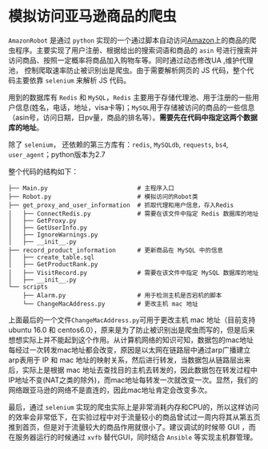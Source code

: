 ﻿
# 模拟访问亚马逊商品的爬虫

`AmazonRobot` 是通过 `python` 实现的一个通过脚本自动访问[Amazon][1]上的商品的爬虫程序。主要实现了用户注册、根据给出的搜索词语和商品的 `asin` 号进行搜索并访问商品、按照一定概率将商品加入购物车等。同时通过动态修改UA ,维护代理池， 控制爬取速率防止被识别出是爬虫。由于需要解析网页的 JS 代码，整个代码主要依靠 `selenium` 来解析 JS 代码。

用到的数据库有 `Redis` 和 `MySQL`，`Redis` 主要用于存储代理池、用于注册的一些用户信息(姓名，电话，地址，visa卡等)；`MySQL`用于存储被访问的商品的一些信息（asin号，访问日期，日pv量，商品的排名等）。**需要先在代码中指定这两个数据库的地址**。


除了 `selenium`， 还依赖的第三方库有：`redis`, `MySQLdb`, `requests`, `bs4`,  `user_agent`；python版本为2.7

整个代码的结构如下：
```
├── Main.py                         # 主程序入口
├── Robot.py                        # 模拟访问的Robot类
├── get_proxy_and_user_information  # 抓取代理和用户信息，存入Redis
│   ├── ConnectRedis.py             # 需要在该文件中指定 Redis 数据库的地址
│   ├── GetProxy.py
│   ├── GetUserInfo.py
│   ├── IgnoreWarnings.py
│   ├── __init__.py
├── record_product_information      # 更新商品在 MySQL 中的信息
│   ├── create_table.sql
│   ├── GetProductRank.py
│   ├── VisitRecord.py              # 需要在该文件中指定 MySQL 数据库的地址
│   ├── __init__.py
└── scripts                         
    ├── Alarm.py                    # 用于检测主机是否宕机的脚本
    └── ChangeMacAddress.py         # 更改主机 mac 地址      
```

上面最后的一个文件`ChangeMacAddress.py`可用于更改主机 mac 地址（目前支持 ubuntu 16.0 和 centos6.0），原来是为了防止被识别出是爬虫而写的，但是后来想想实际上并不能起到这个作用。从计算机网络的知识可知，数据包的mac地址每经过一次转发mac地址都会改变，原因是以太网在链路层中通过arp广播建立arp表用于 IP 和 mac 地址的映射关系，然后进行转发，当数据包从链路层出来后，实际上是根据 mac 地址去查找目的主机去转发的，因此数据包在转发过程中IP地址不变(NAT之类的除外)，而mac地址每转发一次就改变一次。显然，我们的网络跟亚马逊的网络不是直连的，因此mac地址肯定会改变多次。

最后，通过 `selenium` 实现的爬虫实际上是非常消耗内存和CPU的，所以这样访问的效率会非常低下，在实验过程中对于流量较小的商品曾试过一周内将其从第五页推到首页，但是对于流量较大的商品作用就很小了。建议调试的时候带 GUI ，而在服务器运行的时候通过 `xvfb` 替代GUI，同时结合 `Ansible` 等实现主机群管理。

  [1]: https://www.amazon.com/